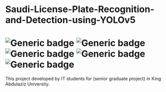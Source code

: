 # Saudi-License-Plate-Recognition-and-Detection-using-YOLOv5

![Generic badge](https://img.shields.io/badge/Computer-Vision:-green.svg)                              ![Generic badge](https://img.shields.io/badge/Python-V3:-blue.svg)                       ![Generic badge](https://img.shields.io/badge/Numpy-v1:-green.svg)                  ![Generic badge](https://img.shields.io/badge/C:Imutils:-white.svg)                          ![Generic badge](https://img.shields.io/badge/CV2-V1:-orange.svg)
=====================================

This project developed by IT students for (senior graduate project) in King Abdulaziz University.


